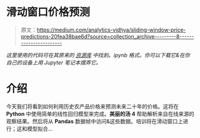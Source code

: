 # 滑动窗口价格预测

> 原文：<https://medium.com/analytics-vidhya/sliding-window-price-predictions-20fea38bae6d?source=collection_archive---------8----------------------->

*这里使用的代码可在其原来的* [*资源库*](https://github.com/manyshapes/Produce-Soup/blob/master/Web%20scraping%20fruit%20index.ipynb) *中找到。ipynb 格式。你可以下载它&在你自己的设备上用 Jupyter 笔记本摆弄它。*

# 介绍

今天我们将看到如何利用历史农产品价格来预测未来二十年的价格。这将在 **Python** 中使用简单的线性回归模型来完成。**美丽的汤 4** 帮助解析来自在线来源的观察结果。然后将从 **Pandas** 数据帧中访问&这些数据。培训将在滑动窗口上进行；这和模型拟合…